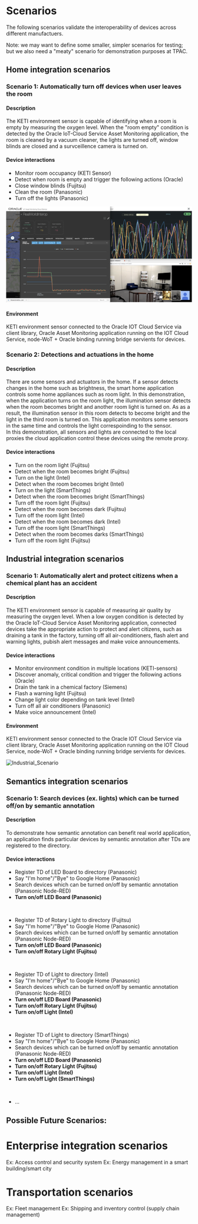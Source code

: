 # Scenarios

The following scenarios validate the interoperability of devices across different manufactuers.

Note: we may want to define some smaller, simpler scenarios for testing; but we also need a "meaty" scenario for demonstration
purposes at TPAC.

## Home integration scenarios

### Scenario 1: Automatically turn off devices when user leaves the room  

#### Description
The KETI environment sensor is capable of identifying when a room is empty by measuring the oxygen level.
When the "room empty" condition is detected by the Oracle IoT-Cloud Service Asset Monitoring application,
the room is cleaned by a vacuum cleaner, the lights are turned off, window blinds are closed and
a survceillence camera is turned on.

#### Device interactions
- Monitor room occupancy (KETI Sensor)  
- Detect when room is empty and trigger the following actions (Oracle)
- Close window blinds (Fujitsu)
- Clean the room (Panasonic)
- Turn off the lights (Panasonic)

![Home_Scenario](images/Home_Scenario.png)

#### Environment
KETI environment sensor connected to the Oracle IOT Cloud Service via client library, Oracle Asset Monitoring application running on the IOT Cloud Service, node-WoT + Oracle binding running bridge servients for devices.

### Scenario 2: Detections and actuations in the home

#### Description
There are some sensors and actuators in the home. If a sensor detects changes in the home such as brightness,
the smart home application controls some home appliances such as room light. In this demonstration, when the application
turns on the room light, the illumination sensor detects when the room becomes bright and another room light is turned on.
As as a result, the illumination sensor in this room detects to become bright and the light in the third room is turned on.
This application monitors some sensors in the same time and controls the light correspoinding to the sensor.<br>
In this demonstration, all sensors and lights are connected to the local proxies the cloud application control
these devices using the remote proxy.

#### Device interactions
- Turn on the room light (Fujitsu)
- Detect when the room becomes bright (Fujitsu)
- Turn on the light (Intel)
- Detect when the room becomes bright (Intel)
- Turn on the light (SmartThings)
- Detect when the room becomes bright (SmartThings)
- Turn off the room light (Fujitsu)
- Detect when the room becomes dark (Fujitsu)
- Turn off the room light (Intel)
- Detect when the room becomes dark (Intel)
- Turn off the room light (SmartThings)
- Detect when the room becomes darks (SmartThings)
- Turn off the room light (Fujitsu)

## Industrial integration scenarios

### Scenario 1: Automatically alert and protect citizens when a chemical plant has an accident

#### Description
The KETI environment sensor is capable of measuring air quality by measuring the oxygen level.
When a low oxygen condition is detected by the Oracle IoT-Cloud Service Asset Monitoring application,
connected devices take the appropriate action to protect and alert citizens,
such as draining a tank in the factory, turning off all air-conditioners, flash alert and warning lights,
pubish alert messages and make voice announcements.

#### Device interactions
- Monitor environment condition in multiple locations (KETI-sensors)
- Discover anomaly, critical condition and trigger the following actions (Oracle)
- Drain the tank in a chemical factory (Siemens)
- Flash a warning light (Fujitsu)
- Change light color depending on tank level (Intel)
- Turn off all air conditioners (Panasonic)
- Make voice announcement (Intel)

#### Environment
KETI environment sensor connected to the Oracle IOT Cloud Service via client library, Oracle Asset Monitoring application running on the IOT Cloud Service, node-WoT + Oracle binding running bridge servients for devices.

![Industrial_Scenario](images/Industrial_Scenario.png)


## Semantics integration scenarios

### Scenario 1: Search devices (ex. lights) which can be turned off/on by semantic annotation

#### Description
To demonstrate how semantic annotation can benefit real world application, an application finds particular devices by semantic annotation after TDs are registered to the directory.

#### Device interactions
- Register TD of LED Board to directory (Panasonic)
- Say "I'm home"/"Bye" to Google Home (Panasonic)
- Search devices which can be turned on/off by semantic annotation (Panasonic Node-RED)
- **Turn on/off LED Board (Panasonic)**

<br>

- Register TD of Rotary Light to directory (Fujitsu)
- Say "I'm home"/"Bye" to Google Home (Panasonic)
- Search devices which can be turned on/off by semantic annotation (Panasonic Node-RED)
- **Turn on/off LED Board (Panasonic)**
- **Turn on/off Rotary Light (Fujitsu)**

<br>

- Register TD of Light to directory (Intel)
- Say "I'm home"/"Bye" to Google Home (Panasonic)
- Search devices which can be turned on/off by semantic annotation (Panasonic Node-RED)
- **Turn on/off LED Board (Panasonic)**
- **Turn on/off Rotary Light (Fujitsu)**
- **Turn on/off Light (Intel)**

<br>

- Register TD of Light to directory (SmartThings)
- Say "I'm home"/"Bye" to Google Home (Panasonic)
- Search devices which can be turned on/off by semantic annotation (Panasonic Node-RED)
- **Turn on/off LED Board (Panasonic)**
- **Turn on/off Rotary Light (Fujitsu)**
- **Turn on/off Light (Intel)**
- **Turn on/off Light (SmartThings)**

<br>

- ...

## Possible Future Scenarios:
# Enterprise integration scenarios
Ex: Access control and security system
Ex: Energy management in a smart building/smart city
# Transportation scenarios
Ex: Fleet management
Ex: Shipping and inventory control (supply chain management)
